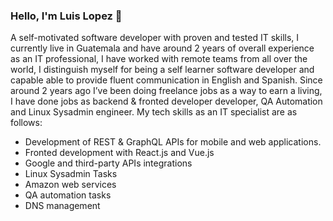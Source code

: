 ### Hello, I'm Luis Lopez 👋

A self-motivated software developer with proven and tested IT skills, I currently live in Guatemala and have around 2 years of overall experience as an IT professional, I have worked with remote teams from all over the world, I distinguish myself for being a self learner software developer and capable able to provide fluent communication in English and Spanish. Since around 2 years ago I’ve been doing freelance jobs as a way to earn a living, I have done jobs as backend & fronted developer developer, QA Automation and Linux Sysadmin engineer. My tech skills as an IT specialist are as follows:

* Development of REST & GraphQL APIs for mobile and web applications.
* Fronted development with React.js and Vue.js
* Google and third-party APIs integrations
* Linux Sysadmin Tasks
* Amazon web services
* QA automation tasks
* DNS management

<!--
**Luis-Rene-Lopez/Luis-Rene-Lopez** is a ✨ _special_ ✨ repository because its `README.md` (this file) appears on your GitHub profile.

Here are some ideas to get you started:

- 🔭 I’m currently working on ...
- 🌱 I’m currently learning ...
- 👯 I’m looking to collaborate on ...
- 🤔 I’m looking for help with ...
- 💬 Ask me about ...
- 📫 How to reach me: ...
- 😄 Pronouns: ...
- ⚡ Fun fact: ...
-->
